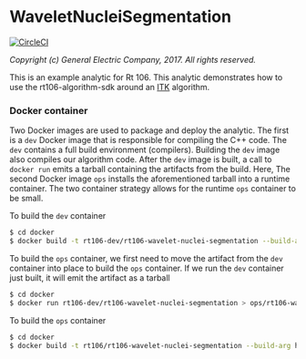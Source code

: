 # WaveletNucleiSegmentation

[![CircleCI](https://circleci.com/gh/rt106/rt106-wavelet-nuclei-segmentation.svg?style=svg)](https://circleci.com/gh/rt106/rt106-wavelet-nuclei-segmentation)

_Copyright (c) General Electric Company, 2017.  All rights reserved._

This is an example analytic for Rt 106. This analytic demonstrates how to use the rt106-algorithm-sdk around an [ITK](http://www.itk.org) algorithm.

### Docker container

Two Docker images are used to package and deploy the analytic.  The first is a ```dev``` Docker image that is responsible for compiling the C++ code.  The ```dev``` contains a full build environment (compilers). Building the ```dev``` image also compiles our algorithm code. After the ```dev``` image is built, a call to ```docker run``` emits a tarball containing the artifacts from the build.  Here, The second Docker image ```ops``` installs the aforementioned tarball into a runtime container.  The two container strategy allows for the runtime ```ops``` container to be small.

To build the ```dev``` container

```sh
$ cd docker
$ docker build -t rt106-dev/rt106-wavelet-nuclei-segmentation --build-arg http_proxy=$http_proxy --build-arg https_proxy=$https_proxy --build-arg no_proxy=$no_proxy dev
```

To build the ```ops``` container, we first need to move the artifact from the ```dev``` container
into place to build the ```ops``` container. If we run the ```dev``` container just built, it will
emit the artifact as a tarball

```sh
$ cd docker
$ docker run rt106-dev/rt106-wavelet-nuclei-segmentation > ops/rt106-wavelet-nuclei-segmentation.tar.gz
```

To build the ```ops``` container
```sh
$ cd docker
$ docker build -t rt106/rt106-wavelet-nuclei-segmentation --build-arg http_proxy=$http_proxy --build-arg https_proxy=$https_proxy --build-arg no_proxy=$no_proxy ops
```
